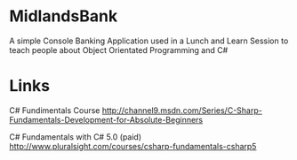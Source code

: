 # MidlandsBank
A simple Console Banking Application used in a Lunch and Learn Session to teach people about Object Orientated Programming and C#

# Links
C# Fundimentals Course
http://channel9.msdn.com/Series/C-Sharp-Fundamentals-Development-for-Absolute-Beginners

C# Fundamentals with C# 5.0 (paid)
http://www.pluralsight.com/courses/csharp-fundamentals-csharp5
